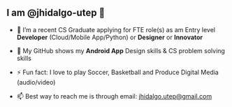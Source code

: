 
## I am @jhidalgo-utep 👋 

- 👀 I’m a recent CS Graduate applying for FTE role(s) as am Entry level **Developer** (Cloud/Mobile App/Python) or **Designer** or **Innovator**
 
- 🔭 My GitHub shows my **Android App** Design skills & CS problem solving skills
 
- ⚡ Fun fact: I love to play Soccer, Basketball and Produce Digital Media (audio/video)
 
- 📫 Best way to reach me is through email: jhidalgo.utep@gmail.com
